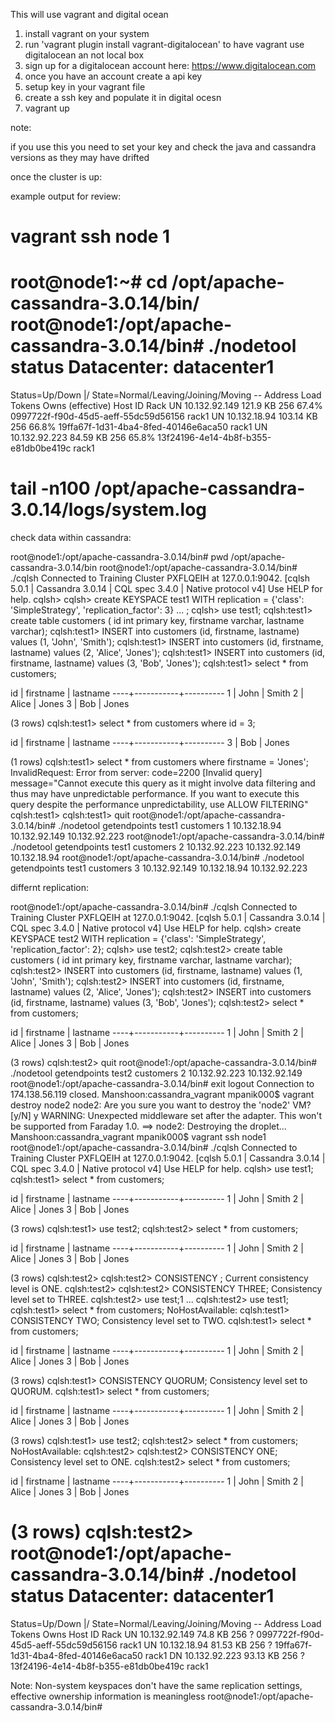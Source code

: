This will use vagrant and digital ocean

1. install vagrant on your system
2. run 'vagrant plugin install vagrant-digitalocean' to have vagrant use digitalocean an not local box
3. sign up for a digitalocean account here: https://www.digitalocean.com
4. once you have an account create a api key
5. setup key in your vagrant file
6. create a ssh key and populate it in digital ocesn
7. vagrant up

note:

if you use this you need to set your key and check the java and cassandra versions as they may have drifted

once the cluster is up:

example output for review:

# vagrant ssh node 1
root@node1:~# cd /opt/apache-cassandra-3.0.14/bin/
root@node1:/opt/apache-cassandra-3.0.14/bin# ./nodetool status
Datacenter: datacenter1
=======================
Status=Up/Down
|/ State=Normal/Leaving/Joining/Moving
--  Address        Load       Tokens       Owns (effective)  Host ID                               Rack
UN  10.132.92.149  121.9 KB   256          67.4%             0997722f-f90d-45d5-aeff-55dc59d56156  rack1
UN  10.132.18.94   103.14 KB  256          66.8%             19ffa67f-1d31-4ba4-8fed-40146e6aca50  rack1
UN  10.132.92.223  84.59 KB   256          65.8%             13f24196-4e14-4b8f-b355-e81db0be419c  rack1

# tail -n100 /opt/apache-cassandra-3.0.14/logs/system.log 


check data within cassandra:

root@node1:/opt/apache-cassandra-3.0.14/bin# pwd
/opt/apache-cassandra-3.0.14/bin
root@node1:/opt/apache-cassandra-3.0.14/bin# ./cqlsh
Connected to Training Cluster PXFLQEIH at 127.0.0.1:9042.
[cqlsh 5.0.1 | Cassandra 3.0.14 | CQL spec 3.4.0 | Native protocol v4]
Use HELP for help.
cqlsh> 
cqlsh> create KEYSPACE test1 WITH replication = {'class': 'SimpleStrategy', 'replication_factor': 3}
   ... ;
cqlsh> use test1;
cqlsh:test1> create table customers ( id int primary key, firstname varchar, lastname varchar);
cqlsh:test1> INSERT into customers (id, firstname, lastname) values (1, 'John', 'Smith');
cqlsh:test1> INSERT into customers (id, firstname, lastname) values (2, 'Alice', 'Jones');
cqlsh:test1> INSERT into customers (id, firstname, lastname) values (3, 'Bob', 'Jones');
cqlsh:test1> select * from customers; 

 id | firstname | lastname
----+-----------+----------
  1 |      John |    Smith
  2 |     Alice |    Jones
  3 |       Bob |    Jones

(3 rows)
cqlsh:test1> select * from customers where id = 3; 

 id | firstname | lastname
----+-----------+----------
  3 |       Bob |    Jones

(1 rows)
cqlsh:test1> select * from customers where firstname = 'Jones';
InvalidRequest: Error from server: code=2200 [Invalid query] message="Cannot execute this query as it might involve data filtering and thus may have unpredictable performance. If you want to execute this query despite the performance unpredictability, use ALLOW FILTERING"
cqlsh:test1> 
cqlsh:test1> quit
root@node1:/opt/apache-cassandra-3.0.14/bin# ./nodetool getendpoints test1 customers 1
10.132.18.94
10.132.92.149
10.132.92.223
root@node1:/opt/apache-cassandra-3.0.14/bin# ./nodetool getendpoints test1 customers 2
10.132.92.223
10.132.92.149
10.132.18.94
root@node1:/opt/apache-cassandra-3.0.14/bin# ./nodetool getendpoints test1 customers 3
10.132.92.149
10.132.18.94
10.132.92.223


differnt replication:

root@node1:/opt/apache-cassandra-3.0.14/bin# ./cqlsh
Connected to Training Cluster PXFLQEIH at 127.0.0.1:9042.
[cqlsh 5.0.1 | Cassandra 3.0.14 | CQL spec 3.4.0 | Native protocol v4]
Use HELP for help.
cqlsh> create KEYSPACE test2 WITH replication = {'class': 'SimpleStrategy', 'replication_factor': 2};
cqlsh> use test2;
cqlsh:test2> create table customers ( id int primary key, firstname varchar, lastname varchar);
cqlsh:test2> INSERT into customers (id, firstname, lastname) values (1, 'John', 'Smith');
cqlsh:test2> INSERT into customers (id, firstname, lastname) values (2, 'Alice', 'Jones');
cqlsh:test2> INSERT into customers (id, firstname, lastname) values (3, 'Bob', 'Jones');
cqlsh:test2> select * from customers; 

 id | firstname | lastname
----+-----------+----------
  1 |      John |    Smith
  2 |     Alice |    Jones
  3 |       Bob |    Jones

(3 rows)
cqlsh:test2> quit
root@node1:/opt/apache-cassandra-3.0.14/bin# ./nodetool getendpoints test2 customers 2
10.132.92.223
10.132.92.149
root@node1:/opt/apache-cassandra-3.0.14/bin# exit
logout
Connection to 174.138.56.119 closed.
Manshoon:cassandra_vagrant mpanik000$ vagrant destroy node2
    node2: Are you sure you want to destroy the 'node2' VM? [y/N] y
WARNING: Unexpected middleware set after the adapter. This won't be supported from Faraday 1.0.
==> node2: Destroying the droplet...
Manshoon:cassandra_vagrant mpanik000$ vagrant ssh node1
root@node1:/opt/apache-cassandra-3.0.14/bin# ./cqlsh
Connected to Training Cluster PXFLQEIH at 127.0.0.1:9042.
[cqlsh 5.0.1 | Cassandra 3.0.14 | CQL spec 3.4.0 | Native protocol v4]
Use HELP for help.
cqlsh> use test1;
cqlsh:test1> select * from customers;

 id | firstname | lastname
----+-----------+----------
  1 |      John |    Smith
  2 |     Alice |    Jones
  3 |       Bob |    Jones

(3 rows)
cqlsh:test1> use test2;
cqlsh:test2> select * from customers;

 id | firstname | lastname
----+-----------+----------
  1 |      John |    Smith
  2 |     Alice |    Jones
  3 |       Bob |    Jones

(3 rows)
cqlsh:test2> 
cqlsh:test2> CONSISTENCY ;
Current consistency level is ONE.
cqlsh:test2> 
cqlsh:test2> CONSISTENCY THREE;
Consistency level set to THREE.
cqlsh:test2> use test;1
         ... 
cqlsh:test2> use test1;
cqlsh:test1> select * from customers;
NoHostAvailable: 
cqlsh:test1> CONSISTENCY TWO;
Consistency level set to TWO.
cqlsh:test1> select * from customers;

 id | firstname | lastname
----+-----------+----------
  1 |      John |    Smith
  2 |     Alice |    Jones
  3 |       Bob |    Jones

(3 rows)
cqlsh:test1> CONSISTENCY QUORUM;
Consistency level set to QUORUM.
cqlsh:test1> select * from customers;

 id | firstname | lastname
----+-----------+----------
  1 |      John |    Smith
  2 |     Alice |    Jones
  3 |       Bob |    Jones

(3 rows)
cqlsh:test1> use test2;
cqlsh:test2> select * from customers;
NoHostAvailable: 
cqlsh:test2> 
cqlsh:test2> CONSISTENCY ONE;
Consistency level set to ONE.
cqlsh:test2> select * from customers;

 id | firstname | lastname
----+-----------+----------
  1 |      John |    Smith
  2 |     Alice |    Jones
  3 |       Bob |    Jones

(3 rows)
cqlsh:test2> 
root@node1:/opt/apache-cassandra-3.0.14/bin# ./nodetool status
Datacenter: datacenter1
=======================
Status=Up/Down
|/ State=Normal/Leaving/Joining/Moving
--  Address        Load       Tokens       Owns    Host ID                               Rack
UN  10.132.92.149  74.8 KB    256          ?       0997722f-f90d-45d5-aeff-55dc59d56156  rack1
UN  10.132.18.94   81.53 KB   256          ?       19ffa67f-1d31-4ba4-8fed-40146e6aca50  rack1
DN  10.132.92.223  93.13 KB   256          ?       13f24196-4e14-4b8f-b355-e81db0be419c  rack1

Note: Non-system keyspaces don't have the same replication settings, effective ownership information is meaningless
root@node1:/opt/apache-cassandra-3.0.14/bin# 






